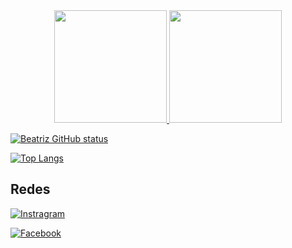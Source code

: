 
<div align="center">
  <a href="https://github.com/biiaamattos">
  <img height="180em" src="https://github-readme-stats.vercel.app/api?username=biiaamattos&show_icons=true&theme=dracula&include_all_commits=true&count_private=true"/>
  <img height="180em" src="https://github-readme-stats.vercel.app/api/top-langs/?username=biiaamattos&layout=compact&langs_count=7&theme=dracula"/>
</div>

![Beatriz GitHub status ](https://github-readme-stats.vercel.app/api?username=biiaamattos&show_icons=true&theme=dracula)


[![Top Langs](https://github-readme-stats.vercel.app/api/top-langs/?username=biiaamattos&layout=compact)](https://github.com/anuraghazra/github-readme-stats)
  
</div>



<div> 
  
  ## Redes 
  
[![Instragram](https://img.shields.io/badge/Instagram-E4405F?style=for-the-badge&logo=instagram&logoColor=white)](https://instragram.com//biiaa_mattos?igshid=YmMyMTA2M2Y)

[![Facebook](https://img.shields.io/badge/Facebook-1877F2?style=for-the-badge&logo=facebook&logoColor=white)](https://facebook.com//beatriz.de.mattos68)
  
</div>

